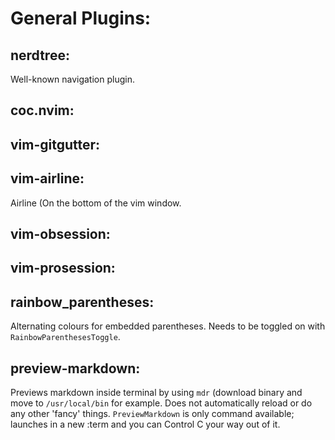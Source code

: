 General Plugins:
================

nerdtree:
---------

Well-known navigation plugin.

coc.nvim:
---------


vim-gitgutter:
--------------


vim-airline:
------------

Airline (On the bottom of the vim window.

vim-obsession:
--------------


vim-prosession:
---------------


rainbow_parentheses:
--------------------

Alternating colours for embedded parentheses. Needs to be toggled on with `RainbowParenthesesToggle`. 

preview-markdown:
-----------------

Previews markdown inside terminal by using `mdr` (download binary and move to `/usr/local/bin` for example.
Does not automatically reload or do any other 'fancy' things. `PreviewMarkdown` is only command available; launches in a new :term and you can Control C your way out of it.
